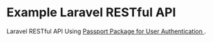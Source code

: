 # Example Laravel RESTful API
 Laravel RESTful API Using <a href="https://packagist.org/packages/laravel/passport" target="_blank"> Passport Package for User Authentication </a>.

